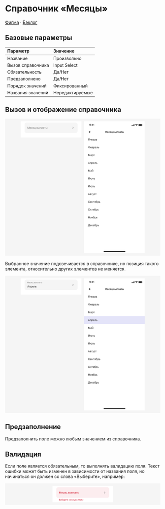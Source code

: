 # Справочник «Месяцы»
[Фигма](https://www.figma.com/design/vcJnk1pjqywou7To3O52Rq/%D0%A1%D0%BF%D1%80%D0%B0%D0%B2%D0%BE%D1%87%D0%BD%D0%B8%D0%BA%D0%B8?node-id=118%3A3232&t=ctPGjlvNgPsIrjJY-1) · [Бэклог](https://github.com/metz-hei/psb/labels/Месяцы)

## Базовые параметры
| Параметр          | Значение        |
| :---------------- | :-------------- |
| Название          | Произвольно     |
| Вызов справочника | Input Select    |
| Обязательность    | Да/Нет          |
| Предзаполнено     | Да/Нет          |
| Порядок значений  | Фиксированный   |
| Названия значений | Нередактируемые |

## Вызов и отображение справочника

![Справочник «Месяцы»](./1.png)

Выбранное значение подсвечивается в справочнике, но позиция такого элемента, относительно других элементов не меняется.

![Справочник «Месяцы»](./2.png)

## Предзаполнение
Предзаполнить поле можно любым значением из справочника.

## Валидация
Если поле является обязательным, то выполнять валидацию поля. Текст ошибки может быть изменен в зависимости от названия поля, но начинаться он должен со слова «Выберите», например:

![Справочник «Месяцы»](./3.png)